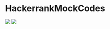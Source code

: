# HackerrankMockCodes


<image src = "https://github.com/Sanket-Arekar/HackerrankMockCodes/blob/master/NewYearChaos.png"/>



<image src = "https://github.com/Sanket-Arekar/HackerrankMockCodes/blob/master/QuickSort1-Partition.png"/>

